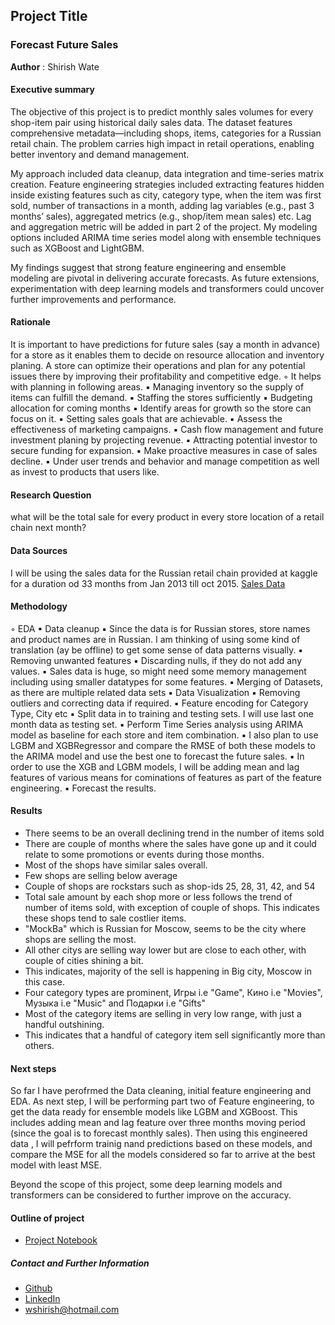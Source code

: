 ## Project Title
### Forecast Future Sales
**Author** : Shirish Wate

#### Executive summary

The objective of this project is to predict monthly sales volumes for every shop-item pair using historical daily sales data. The dataset features comprehensive metadata—including shops, items, categories for a Russian retail chain. The problem carries high impact in retail operations, enabling better inventory and demand management.

My approach included data cleanup, data integration and time-series matrix creation. Feature engineering strategies included extracting features hidden inside existing features such as city, category type, when the item was first sold, number of transactions in a month, adding lag variables (e.g., past 3 months’ sales), aggregated metrics (e.g., shop/item mean sales) etc. Lag and aggregation metric will be added in part 2 of the project. My modeling options included ARIMA time series model along with ensemble techniques such as XGBoost and LightGBM.

My findings suggest that strong feature engineering and ensemble modeling are pivotal in delivering accurate forecasts. As future extensions, experimentation with deep learning models and transformers could uncover further improvements and performance.

#### Rationale

It is important to have predictions for future sales (say a month in advance) for a store as it enables them to decide on resource allocation and inventory planing. A store can optimize their operations and plan for any potential issues there by improving their profitability and competitive edge.
	◦	It helps with planning in following areas.
    	▪	Managing inventory so the supply of items can fulfill the demand.
    	▪	Staffing the stores sufficiently
    	▪	Budgeting allocation for coming months
    	▪	Identify areas for growth so the store can focus on it.
    	▪	Setting sales goals that are achievable.
    	▪	Assess the effectiveness of marketing campaigns.
    	▪	Cash flow management and future investment planing by projecting revenue.
    	▪	Attracting potential investor to secure funding for expansion.
    	▪	Make proactive measures in case of sales decline.
    	▪	Under user trends and behavior and manage competition as well as invest to products that users like.

#### Research Question

what will be the total sale for every product in every store location of a retail chain next month?

#### Data Sources

I will be using the sales data for the Russian retail chain provided at kaggle for a duration od 33 months from Jan 2013 till oct 2015.
[Sales Data](https://www.kaggle.com/competitions/competitive-data-science-predict-future-sales/data)

#### Methodology

◦	EDA
	▪	Data cleanup
	▪	Since the data is for Russian stores, store names and product names are in Russian. I am thinking of using some kind of translation (ay be offline) to get some sense of data patterns visually.
	▪	Removing unwanted features
	▪	Discarding nulls, if they do not add any values.
	▪	Sales data is huge, so might need some memory management  including using smaller datatypes for some features.
	▪	Merging of Datasets, as there are multiple related data sets
	▪	Data Visualization
	▪	Removing outliers and correcting data if required.
	▪	Feature encoding for Category Type, City etc
	▪	Split data in to training and testing sets. I will use last one month data as testing set.
	▪	Perform Time Series analysis using ARIMA model as baseline for each store and item combination.
    ▪   I also plan to use LGBM and XGBRegressor and compare the RMSE of both these models to the ARIMA model and use the best one to forecast the  future sales. 
    ▪   In order to use the XGB and LGBM models, I will be adding mean and lag features of various means for cominations of features as part of the feature engineering. 
	▪	Forecast the results.

#### Results

* There seems to be an overall declining trend in the number of items sold
* There are couple of months where the sales have gone up and it could relate to some promotions or events during those months.
* Most of the shops have similar sales overall.
* Few shops are selling below average
* Couple of shops are rockstars such as shop-ids 25, 28, 31, 42, and 54
* Total sale amount by each shop more or less follows the trend of number of items sold, with exception of couple of shops. This indicates these shops tend to sale costlier items.
* "MockBa" which is Russian for Moscow, seems to be the city where shops are selling the most.
* All other citys are selling way lower but are close to each other, with couple of cities shining a bit.
* This indicates, majority of the sell is happening in Big city, Moscow in this case.
* Four category types are prominent, Игры i.e "Game", Кино i.e "Movies", Музыка i.e "Music" and Подарки i.e "Gifts"
* Most of the category items are selling in very low range, with just a handful outshining.
* This indicates that a handful of category item sell significantly more than others.

#### Next steps

So far I have perofrmed the Data cleaning, initial feature engineering and EDA. As next step, I will be performing part two of Feature engineering, to get the data ready for ensemble models like LGBM and XGBoost. This includes adding mean and lag feature over three months moving period (since the goal is to forecast monthly sales). Then using this engineered data , I will pefrform trainig nand predictions based on these models, and compare the MSE for all the models considered so far to arrive at the best model with least MSE.

Beyond the scope of this project, some deep learning models and transformers can be considered to further improve on the accuracy.

#### Outline of project

- [Project Notebook](https://github.com/shirishswate/CapstoneProject-StoreSalesForecast/blob/main/project.ipynb)



##### Contact and Further Information

- [Github](https://github.com/shirishswate)
- [LinkedIn](https://www.linkedin.com/in/shirishwate/)
- [wshirish@hotmail.com](mailto:wshirish@hotmail.com)
